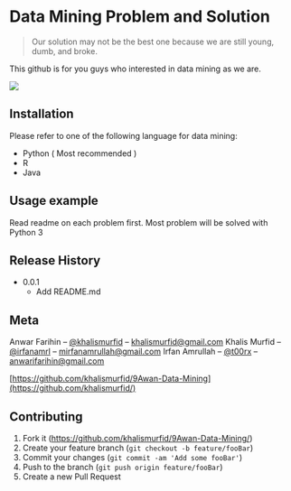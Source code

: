 # Data Mining Problem and Solution
> Our solution may not be the best one because we are still young, dumb, and broke. 

This github is for you guys who interested in data mining as we are.

![](header.png)

## Installation
Please refer to one of the following language for data mining:
- Python ( Most recommended )
- R
- Java


## Usage example
Read readme on each problem first.
Most problem will be solved with Python 3

## Release History

* 0.0.1
    * Add README.md 

## Meta

Anwar Farihin – [@khalismurfid](https://twitter.com/khalismurfid) – khalismurfid@gmail.com
Khalis Murfid – [@irfanamrl](https://twitter.com/irfanamrl) – mirfanamrullah@gmail.com
Irfan Amrullah – [@t00rx](https://twitter.com/t00rx) – anwarifarihin@gmail.com



[https://github.com/khalismurfid/9Awan-Data-Mining](https://github.com/khalismurfid/)

## Contributing

1. Fork it (<https://github.com/khalismurfid/9Awan-Data-Mining/>)
2. Create your feature branch (`git checkout -b feature/fooBar`)
3. Commit your changes (`git commit -am 'Add some fooBar'`)
4. Push to the branch (`git push origin feature/fooBar`)
5. Create a new Pull Request

<!-- Markdown link & img dfn's -->
[kaggle]: https://kaggle.com

